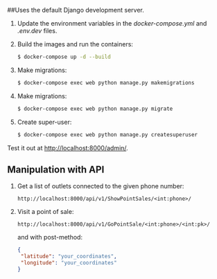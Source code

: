 
##Uses the default Django development server.


1. Update the environment variables in the *docker-compose.yml* and *.env.dev* files.
2. Build the images and run the containers:

    ```sh
    $ docker-compose up -d --build
    ```
3. Make migrations:
    
    ```sh
    $ docker-compose exec web python manage.py makemigrations
    ```
  
4. Make migrations:
    
    ```sh
    $ docker-compose exec web python manage.py migrate
    ```
5. Create super-user:

    ```sh
    $ docker-compose exec web python manage.py createsuperuser
    ```

Test it out at [http://localhost:8000/admin/](http://localhost:8000/admin).

## Manipulation with API

1. Get a list of outlets connected to the given phone number:
    
    ```
    http://localhost:8000/api/v1/ShowPointSales/<int:phone>/
    ```
   
2. Visit a point of sale:

    ```
    http://localhost:8000/api/v1/GoPointSale/<int:phone>/<int:pk>/   
    ```
    and with post-method:
    
    ```json
    {
     "latitude": "your_coordinates",
     "longitude": "your_coordinates"
   }  
    ```


